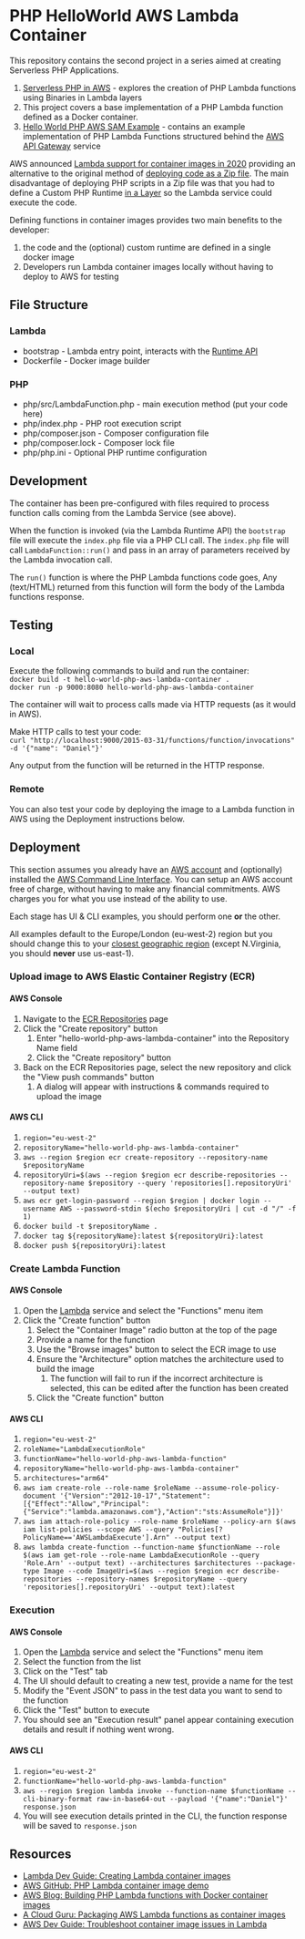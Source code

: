 # PHP HelloWorld AWS Lambda Container
This repository contains the second project in a series aimed at creating Serverless PHP Applications.

1. [Serverless PHP in AWS](https://github.com/DanielCraigie/serverless-php-in-aws) - explores the creation of PHP Lambda functions using Binaries in Lambda layers
2. This project covers a base implementation of a PHP Lambda function defined as a Docker container.
3. [Hello World PHP AWS SAM Example]() - contains an example implementation of PHP Lambda Functions structured behind the [AWS API Gateway](https://aws.amazon.com/api-gateway/) service

AWS announced [Lambda support for container images in 2020](https://aws.amazon.com/blogs/aws/new-for-aws-lambda-container-image-support) providing an alternative to the original method of [deploying code as a Zip file](https://docs.aws.amazon.com/lambda/latest/dg/configuration-function-zip.html).
The main disadvantage of deploying PHP scripts in a Zip file was that you had to define a Custom PHP Runtime [in a Layer](https://docs.aws.amazon.com/lambda/latest/dg/configuration-layers.html) so the Lambda service could execute the code.

Defining functions in container images provides two main benefits to the developer:
1. the code and the (optional) custom runtime are defined in a single docker image
2. Developers run Lambda container images locally without having to deploy to AWS for testing

## File Structure
### Lambda
- bootstrap - Lambda entry point, interacts with the [Runtime API](https://docs.aws.amazon.com/lambda/latest/dg/runtimes-api.html)
- Dockerfile - Docker image builder
### PHP
- php/src/LambdaFunction.php - main execution method (put your code here)
- php/index.php - PHP root execution script
- php/composer.json - Composer configuration file
- php/composer.lock - Composer lock file
- php/php.ini - Optional PHP runtime configuration

## Development
The container has been pre-configured with files required to process function calls coming from the Lambda Service (see above).

When the function is invoked (via the Lambda Runtime API) the `bootstrap` file will execute the `index.php` file via a PHP CLI call.
The `index.php` file will call `LambdaFunction::run()` and pass in an array of parameters received by the Lambda invocation call.

The `run()` function is where the PHP Lambda functions code goes, Any (text/HTML) returned from this function will form the body of the Lambda functions response.

## Testing
### Local
Execute the following commands to build and run the container:\
`docker build -t hello-world-php-aws-lambda-container .`\
`docker run -p 9000:8080 hello-world-php-aws-lambda-container`

The container will wait to process calls made via HTTP requests (as it would in AWS).

Make HTTP calls to test your code:\
`curl "http://localhost:9000/2015-03-31/functions/function/invocations" -d '{"name": "Daniel"}'`

Any output from the function will be returned in the HTTP response.

### Remote
You can also test your code by deploying the image to a Lambda function in AWS using the Deployment instructions below.

## Deployment

This section assumes you already have an [AWS account](https://aws.amazon.com) and (optionally) installed the [AWS Command Line Interface](https://aws.amazon.com/cli/).  You can setup an AWS account free of charge, without having to make any financial commitments.  AWS charges you for what you use instead of the ability to use.

Each stage has UI & CLI examples, you should perform one **or** the other.

All examples default to the Europe/London (eu-west-2) region but you should change this to your [closest geographic region](https://docs.aws.amazon.com/AWSEC2/latest/UserGuide/using-regions-availability-zones.html#concepts-regions) (except N.Virginia, you should **never** use us-east-1).

### Upload image to AWS Elastic Container Registry (ECR)
#### AWS Console
1. Navigate to the [ECR Repositories](https://eu-west-2.console.aws.amazon.com/ecr/repositories) page
2. Click the "Create repository" button 
   1. Enter "hello-world-php-aws-lambda-container" into the Repository Name field
   2. Click the "Create repository" button
3. Back on the ECR Repositories page, select the new repository and click the "View push commands" button
   1. A dialog will appear with instructions & commands required to upload the image

#### AWS CLI
1. `region="eu-west-2"`
2. `repositoryName="hello-world-php-aws-lambda-container"`
3. `aws --region $region ecr create-repository --repository-name $repositoryName`
4. `repositoryUri=$(aws --region $region ecr describe-repositories --repository-name $repository --query 'repositories[].repositoryUri' --output text)`
5. `aws ecr get-login-password --region $region | docker login --username AWS --password-stdin $(echo $repositoryUri | cut -d "/" -f 1)`
6. `docker build -t $repositoryName .`
7. `docker tag ${repositoryName}:latest ${repositoryUri}:latest`
8. `docker push ${repositoryUri}:latest`

### Create Lambda Function
#### AWS Console
1. Open the [Lambda](https://eu-west-2.console.aws.amazon.com/lambda/home) service and select the "Functions" menu item
2. Click the "Create function" button
   1. Select the "Container Image" radio button at the top of the page
   2. Provide a name for the function
   3. Use the "Browse images" button to select the ECR image to use
   4. Ensure the "Architecture" option matches the architecture used to build the image
      1. The function will fail to run if the incorrect architecture is selected, this can be edited after the function has been created
   5. Click the "Create function" button

#### AWS CLI
1. `region="eu-west-2"`
2. `roleName="LambdaExecutionRole"`
3. `functionName="hello-world-php-aws-lambda-function"`
4. `repositoryName="hello-world-php-aws-lambda-container"`
5. `architectures="arm64"`
6. `aws iam create-role --role-name $roleName --assume-role-policy-document '{"Version":"2012-10-17","Statement":[{"Effect":"Allow","Principal":{"Service":"lambda.amazonaws.com"},"Action":"sts:AssumeRole"}]}'`
7. `aws iam attach-role-policy --role-name $roleName --policy-arn $(aws iam list-policies --scope AWS --query "Policies[?PolicyName=='AWSLambdaExecute'].Arn" --output text)`
8. `aws lambda create-function --function-name $functionName --role $(aws iam get-role --role-name LambdaExecutionRole --query 'Role.Arn' --output text) --architectures $architectures --package-type Image --code ImageUri=$(aws --region $region ecr describe-repositories --repository-names $repositoryName --query 'repositories[].repositoryUri' --output text):latest`

### Execution
#### AWS Console
1. Open the [Lambda](https://eu-west-2.console.aws.amazon.com/lambda/home) service and select the "Functions" menu item
2. Select the function from the list
3. Click on the "Test" tab
4. The UI should default to creating a new test, provide a name for the test
5. Modify the "Event JSON" to pass in the test data you want to send to the function
6. Click the "Test" button to execute
7. You should see an "Execution result" panel appear containing execution details and result if nothing went wrong.

#### AWS CLI
1. `region="eu-west-2"`
2. `functionName="hello-world-php-aws-lambda-function"`
3. `aws --region $region lambda invoke --function-name $functionName --cli-binary-format raw-in-base64-out --payload '{"name":"Daniel"}' response.json`
4. You will see execution details printed in the CLI, the function response will be saved to `response.json`

## Resources
* [Lambda Dev Guide: Creating Lambda container images](https://docs.aws.amazon.com/lambda/latest/dg/images-create.html)
* [AWS GitHub: PHP Lambda container image demo](https://github.com/aws-samples/php-examples-for-aws-lambda/tree/master/0.7-PHP-Lambda-functions-with-Docker-container-images)
* [AWS Blog: Building PHP Lambda functions with Docker container images](https://aws.amazon.com/blogs/compute/building-php-lambda-functions-with-docker-container-images/)
* [A Cloud Guru: Packaging AWS Lambda functions as container images](https://acloudguru.com/blog/engineering/packaging-aws-lambda-functions-as-container-images)
* [AWS Dev Guide: Troubleshoot container image issues in Lambda](https://docs.aws.amazon.com/lambda/latest/dg/troubleshooting-images.html)
